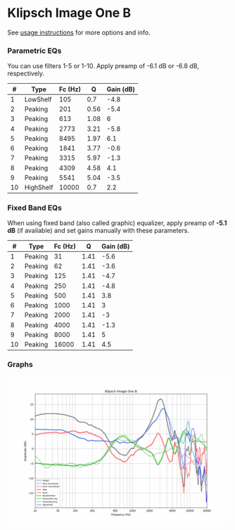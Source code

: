 # Klipsch Image One B
See [usage instructions](https://github.com/jaakkopasanen/AutoEq#usage) for more options and info.

### Parametric EQs
You can use filters 1-5 or 1-10. Apply preamp of -6.1 dB or -6.8 dB, respectively.

|   # | Type      |   Fc (Hz) |    Q |   Gain (dB) |
|-----|-----------|-----------|------|-------------|
|   1 | LowShelf  |       105 | 0.7  |        -4.8 |
|   2 | Peaking   |       201 | 0.56 |        -5.4 |
|   3 | Peaking   |       613 | 1.08 |         6   |
|   4 | Peaking   |      2773 | 3.21 |        -5.8 |
|   5 | Peaking   |      8495 | 1.97 |         6.1 |
|   6 | Peaking   |      1841 | 3.77 |        -0.6 |
|   7 | Peaking   |      3315 | 5.97 |        -1.3 |
|   8 | Peaking   |      4309 | 4.58 |         4.1 |
|   9 | Peaking   |      5541 | 5.04 |        -3.5 |
|  10 | HighShelf |     10000 | 0.7  |         2.2 |

### Fixed Band EQs
When using fixed band (also called graphic) equalizer, apply preamp of **-5.1 dB** (if available) and set gains manually with these parameters.

|   # | Type    |   Fc (Hz) |    Q |   Gain (dB) |
|-----|---------|-----------|------|-------------|
|   1 | Peaking |        31 | 1.41 |        -5.6 |
|   2 | Peaking |        62 | 1.41 |        -3.6 |
|   3 | Peaking |       125 | 1.41 |        -4.7 |
|   4 | Peaking |       250 | 1.41 |        -4.8 |
|   5 | Peaking |       500 | 1.41 |         3.8 |
|   6 | Peaking |      1000 | 1.41 |         3   |
|   7 | Peaking |      2000 | 1.41 |        -3   |
|   8 | Peaking |      4000 | 1.41 |        -1.3 |
|   9 | Peaking |      8000 | 1.41 |         5   |
|  10 | Peaking |     16000 | 1.41 |         4.5 |

### Graphs
![](./Klipsch%20Image%20One%20B.png)
